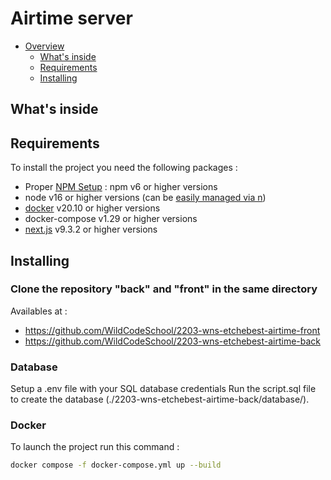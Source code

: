 # Airtime server

  - [Overview](#overview)
    - [What's inside](#whats-inside)
    - [Requirements](#requirements)
    - [Installing](#installing)

## What's inside

## Requirements

To install the project you need the following packages : 
- Proper [NPM Setup](https://medium.com/@ExplosionPills/dont-use-sudo-with-npm-still-66e609f5f92) : npm v6 or higher versions
- node v16 or higher versions (can be [easily managed via n](https://github.com/tj/n))
- [docker](https://www.docker.com/) v20.10 or higher versions
- docker-compose v1.29 or higher versions
- [next.js](https://nextjs.org/) v9.3.2 or higher versions

## Installing

### Clone the repository "back" and "front" in the same directory

Availables at :
- https://github.com/WildCodeSchool/2203-wns-etchebest-airtime-front
- https://github.com/WildCodeSchool/2203-wns-etchebest-airtime-back

### Database
Setup a .env file with your SQL database credentials
Run the script.sql file to create the database (./2203-wns-etchebest-airtime-back/database/).

### Docker
To launch the project run this command : 
```bash
docker compose -f docker-compose.yml up --build 
```